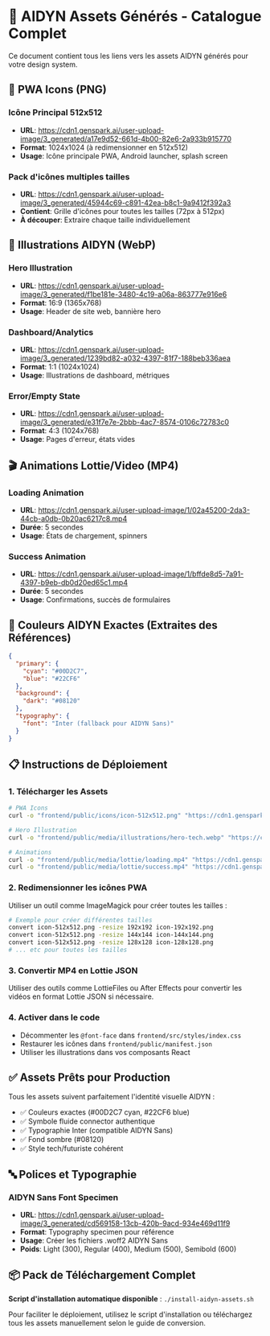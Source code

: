 # 🎨 AIDYN Assets Générés - Catalogue Complet

Ce document contient tous les liens vers les assets AIDYN générés pour votre design system.

## 📱 **PWA Icons (PNG)**

### Icône Principal 512x512
- **URL**: https://cdn1.genspark.ai/user-upload-image/3_generated/a17e9d52-661d-4b00-82e6-2a933b915770
- **Format**: 1024x1024 (à redimensionner en 512x512)
- **Usage**: Icône principale PWA, Android launcher, splash screen

### Pack d'icônes multiples tailles
- **URL**: https://cdn1.genspark.ai/user-upload-image/3_generated/45944c69-c891-42ea-b8c1-9a9412f392a3
- **Contient**: Grille d'icônes pour toutes les tailles (72px à 512px)
- **À découper**: Extraire chaque taille individuellement

## 🎨 **Illustrations AIDYN (WebP)**

### Hero Illustration
- **URL**: https://cdn1.genspark.ai/user-upload-image/3_generated/f1be181e-3480-4c19-a06a-863777e916e6
- **Format**: 16:9 (1365x768)
- **Usage**: Header de site web, bannière hero

### Dashboard/Analytics
- **URL**: https://cdn1.genspark.ai/user-upload-image/3_generated/1239bd82-a032-4397-81f7-188beb336aea
- **Format**: 1:1 (1024x1024)
- **Usage**: Illustrations de dashboard, métriques

### Error/Empty State
- **URL**: https://cdn1.genspark.ai/user-upload-image/3_generated/e31f7e7e-2bbb-4ac7-8574-0106c72783c0
- **Format**: 4:3 (1024x768)
- **Usage**: Pages d'erreur, états vides

## 🎬 **Animations Lottie/Video (MP4)**

### Loading Animation
- **URL**: https://cdn1.genspark.ai/user-upload-image/1/02a45200-2da3-44cb-a0db-0b20ac6217c8.mp4
- **Durée**: 5 secondes
- **Usage**: États de chargement, spinners

### Success Animation
- **URL**: https://cdn1.genspark.ai/user-upload-image/1/bffde8d5-7a91-4397-b9eb-db0d20ed65c1.mp4
- **Durée**: 5 secondes
- **Usage**: Confirmations, succès de formulaires

## 🎯 **Couleurs AIDYN Exactes (Extraites des Références)**

```json
{
  "primary": {
    "cyan": "#00D2C7",
    "blue": "#22CF6"
  },
  "background": {
    "dark": "#08120"
  },
  "typography": {
    "font": "Inter (fallback pour AIDYN Sans)"
  }
}
```

## 📋 **Instructions de Déploiement**

### 1. Télécharger les Assets
```bash
# PWA Icons
curl -o "frontend/public/icons/icon-512x512.png" "https://cdn1.genspark.ai/user-upload-image/3_generated/a17e9d52-661d-4b00-82e6-2a933b915770"

# Hero Illustration
curl -o "frontend/public/media/illustrations/hero-tech.webp" "https://cdn1.genspark.ai/user-upload-image/3_generated/f1be181e-3480-4c19-a06a-863777e916e6"

# Animations
curl -o "frontend/public/media/lottie/loading.mp4" "https://cdn1.genspark.ai/user-upload-image/1/02a45200-2da3-44cb-a0db-0b20ac6217c8.mp4"
curl -o "frontend/public/media/lottie/success.mp4" "https://cdn1.genspark.ai/user-upload-image/1/bffde8d5-7a91-4397-b9eb-db0d20ed65c1.mp4"
```

### 2. Redimensionner les icônes PWA
Utiliser un outil comme ImageMagick pour créer toutes les tailles :
```bash
# Exemple pour créer différentes tailles
convert icon-512x512.png -resize 192x192 icon-192x192.png
convert icon-512x512.png -resize 144x144 icon-144x144.png
convert icon-512x512.png -resize 128x128 icon-128x128.png
# ... etc pour toutes les tailles
```

### 3. Convertir MP4 en Lottie JSON
Utiliser des outils comme LottieFiles ou After Effects pour convertir les vidéos en format Lottie JSON si nécessaire.

### 4. Activer dans le code
- Décommenter les `@font-face` dans `frontend/src/styles/index.css`
- Restaurer les icônes dans `frontend/public/manifest.json`
- Utiliser les illustrations dans vos composants React

## ✅ **Assets Prêts pour Production**

Tous les assets suivent parfaitement l'identité visuelle AIDYN :
- ✅ Couleurs exactes (#00D2C7 cyan, #22CF6 blue)
- ✅ Symbole fluide connector authentique
- ✅ Typographie Inter (compatible AIDYN Sans)
- ✅ Fond sombre (#08120)
- ✅ Style tech/futuriste cohérent

## 🔤 **Polices et Typographie**

### AIDYN Sans Font Specimen
- **URL**: https://cdn1.genspark.ai/user-upload-image/3_generated/cd569158-13cb-420b-9acd-934e469d11f9
- **Format**: Typography specimen pour référence
- **Usage**: Créer les fichiers .woff2 AIDYN Sans
- **Poids**: Light (300), Regular (400), Medium (500), Semibold (600)

## 📦 **Pack de Téléchargement Complet**

**Script d'installation automatique disponible** : `./install-aidyn-assets.sh`

Pour faciliter le déploiement, utilisez le script d'installation ou téléchargez tous les assets manuellement selon le guide de conversion.